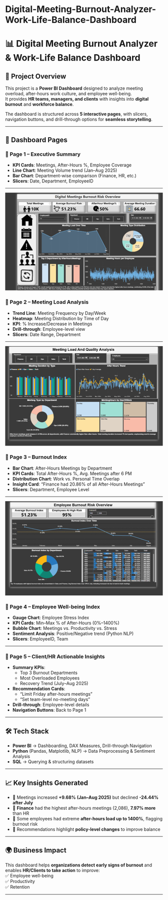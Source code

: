 # Digital-Meeting-Burnout-Analyzer-Work-Life-Balance-Dashboard

# 📊 Digital Meeting Burnout Analyzer & Work-Life Balance Dashboard  

## 🚀 Project Overview  
This project is a **Power BI Dashboard** designed to analyze meeting overload, after-hours work culture, and employee well-being.  
It provides **HR teams, managers, and clients** with insights into **digital burnout** and **workforce balance**.  

The dashboard is structured across **5 interactive pages**, with slicers, navigation buttons, and drill-through options for **seamless storytelling**.  

---

## 📂 Dashboard Pages  

### 🔹 Page 1 – Executive Summary  
- **KPI Cards**: Meetings, After-Hours %, Employee Coverage  
- **Line Chart**: Meeting Volume trend (Jan–Aug 2025)  
- **Bar Chart**: Department-wise comparison (Finance, HR, etc.)  
- **Slicers**: Date, Department, EmployeeID  

---
![Overview Dashboard](https://github.com/CharuDataAnalyst/Digital-Meeting-Burnout-Analyzer-Work-Life-Balance-Dashboard/blob/main/overview%20dashboard.png)

### 🔹 Page 2 – Meeting Load Analysis  
- **Trend Line**: Meeting Frequency by Day/Week  
- **Heatmap**: Meeting Distribution by Time of Day  
- **KPI**: % Increase/Decrease in Meetings  
- **Drill-through**: Employee-level view  
- **Slicers**: Date Range, Department  
---
![Meeting Dashboard](https://github.com/CharuDataAnalyst/Digital-Meeting-Burnout-Analyzer-Work-Life-Balance-Dashboard/blob/main/meeting%20dashboard.png)


### 🔹 Page 3 – Burnout Index   
- **Bar Chart**: After-Hours Meetings by Department  
- **KPI Cards**: Total After-Hours %, Avg. Meetings after 6 PM  
- **Distribution Chart**: Work vs. Personal Time Overlap  
- **Insight Card**: “Finance had 20.86% of all After-Hours Meetings”  
- **Slicers**: Department, Employee Level  
---
![Burnout Dashboard](https://github.com/CharuDataAnalyst/Digital-Meeting-Burnout-Analyzer-Work-Life-Balance-Dashboard/blob/main/Burnout%20dashboard.png)


### 🔹 Page 4 – Employee Well-being Index  
- **Gauge Chart**: Employee Stress Index  
- **KPI Cards**: Min–Max % of After-Hours (0%–1400%)  
- **Bubble Chart**: Meetings vs. Productivity vs. Stress  
- **Sentiment Analysis**: Positive/Negative trend (Python NLP)  
- **Slicers**: EmployeeID, Team  

---

### 🔹 Page 5 – Client/HR Actionable Insights  
- **Summary KPIs**:  
  - Top 3 Burnout Departments  
  - Most Overloaded Employees  
  - Recovery Trend (July–Aug 2025)  
- **Recommendation Cards**:  
  - “Limit Friday after-hours meetings”  
  - “Set team-level no-meeting days”  
- **Drill-through**: Employee-level details  
- **Navigation Buttons**: Back to Page 1  

---

## 🛠️ Tech Stack  
- **Power BI** → Dashboarding, DAX Measures, Drill-through Navigation  
- **Python** (Pandas, Matplotlib, NLP) → Data Preprocessing & Sentiment Analysis  
- **SQL** → Querying & structuring datasets  

---

## 📈 Key Insights Generated  
- 📌 Meetings increased **+9.68% (Jan–Aug 2025)** but declined **-24.44% after July**  
- 📌 **Finance** had the highest after-hours meetings (2,086), **7.97% more** than HR  
- 📌 Some employees had extreme **after-hours load up to 1400%**, flagging burnout risk  
- 📌 Recommendations highlight **policy-level changes** to improve balance  

---

## 🌍 Business Impact  
This dashboard helps **organizations detect early signs of burnout** and enables **HR/Clients to take action** to improve:  
✅ Employee well-being  
✅ Productivity  
✅ Retention  

---
